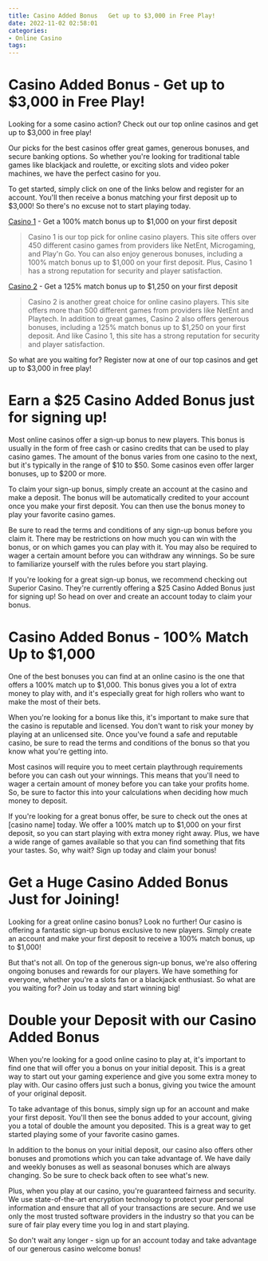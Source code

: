 ```yaml
---
title: Casino Added Bonus   Get up to $3,000 in Free Play!
date: 2022-11-02 02:58:01
categories:
- Online Casino
tags:
---
```



#  Casino Added Bonus - Get up to $3,000 in Free Play!

Looking for a some casino action? Check out our top online casinos and get up to $3,000 in free play!

Our picks for the best casinos offer great games, generous bonuses, and secure banking options. So whether you're looking for traditional table games like blackjack and roulette, or exciting slots and video poker machines, we have the perfect casino for you.

To get started, simply click on one of the links below and register for an account. You'll then receive a bonus matching your first deposit up to $3,000! So there's no excuse not to start playing today.

[Casino 1](https://www.casinoreview.com/online-casinos/casino1/) - Get a 100% match bonus up to $1,000 on your first deposit
> Casino 1 is our top pick for online casino players. This site offers over 450 different casino games from providers like NetEnt, Microgaming, and Play'n Go. You can also enjoy generous bonuses, including a 100% match bonus up to $1,000 on your first deposit. Plus, Casino 1 has a strong reputation for security and player satisfaction.

[Casino 2](https://www.casinoreview.com/online-casinos/casino2/) - Get a 125% match bonus up to $1,250 on your first deposit
> Casino 2 is another great choice for online casino players. This site offers more than 500 different games from providers like NetEnt and Playtech. In addition to great games, Casino 2 also offers generous bonuses, including a 125% match bonus up to $1,250 on your first deposit. And like Casino 1, this site has a strong reputation for security and player satisfaction.

So what are you waiting for? Register now at one of our top casinos and get up to $3,000 in free play!

#  Earn a $25 Casino Added Bonus just for signing up!

Most online casinos offer a sign-up bonus to new players. This bonus is usually in the form of free cash or casino credits that can be used to play casino games. The amount of the bonus varies from one casino to the next, but it's typically in the range of $10 to $50. Some casinos even offer larger bonuses, up to $200 or more.

To claim your sign-up bonus, simply create an account at the casino and make a deposit. The bonus will be automatically credited to your account once you make your first deposit. You can then use the bonus money to play your favorite casino games.

Be sure to read the terms and conditions of any sign-up bonus before you claim it. There may be restrictions on how much you can win with the bonus, or on which games you can play with it. You may also be required to wager a certain amount before you can withdraw any winnings. So be sure to familiarize yourself with the rules before you start playing.

If you're looking for a great sign-up bonus, we recommend checking out Superior Casino. They're currently offering a $25 Casino Added Bonus just for signing up! So head on over and create an account today to claim your bonus.

#  Casino Added Bonus - 100% Match Up to $1,000

One of the best bonuses you can find at an online casino is the one that offers a 100% match up to $1,000. This bonus gives you a lot of extra money to play with, and it's especially great for high rollers who want to make the most of their bets.

When you're looking for a bonus like this, it's important to make sure that the casino is reputable and licensed. You don't want to risk your money by playing at an unlicensed site. Once you've found a safe and reputable casino, be sure to read the terms and conditions of the bonus so that you know what you're getting into.

Most casinos will require you to meet certain playthrough requirements before you can cash out your winnings. This means that you'll need to wager a certain amount of money before you can take your profits home. So, be sure to factor this into your calculations when deciding how much money to deposit.

If you're looking for a great bonus offer, be sure to check out the ones at [casino name] today. We offer a 100% match up to $1,000 on your first deposit, so you can start playing with extra money right away. Plus, we have a wide range of games available so that you can find something that fits your tastes. So, why wait? Sign up today and claim your bonus!

#  Get a Huge Casino Added Bonus Just for Joining!

Looking for a great online casino bonus? Look no further!  Our casino is offering a fantastic sign-up bonus exclusive to new players. Simply create an account and make your first deposit to receive a 100% match bonus, up to $1,000!

But that's not all. On top of the generous sign-up bonus, we're also offering ongoing bonuses and rewards for our players. We have something for everyone, whether you're a slots fan or a blackjack enthusiast. So what are you waiting for? Join us today and start winning big!

#  Double your Deposit with our Casino Added Bonus

When you're looking for a good online casino to play at, it's important to find one that will offer you a bonus on your initial deposit. This is a great way to start out your gaming experience and give you some extra money to play with. Our casino offers just such a bonus, giving you twice the amount of your original deposit.

To take advantage of this bonus, simply sign up for an account and make your first deposit. You'll then see the bonus added to your account, giving you a total of double the amount you deposited. This is a great way to get started playing some of your favorite casino games.

In addition to the bonus on your initial deposit, our casino also offers other bonuses and promotions which you can take advantage of. We have daily and weekly bonuses as well as seasonal bonuses which are always changing. So be sure to check back often to see what's new.

Plus, when you play at our casino, you're guaranteed fairness and security. We use state-of-the-art encryption technology to protect your personal information and ensure that all of your transactions are secure. And we use only the most trusted software providers in the industry so that you can be sure of fair play every time you log in and start playing.

So don't wait any longer - sign up for an account today and take advantage of our generous casino welcome bonus!